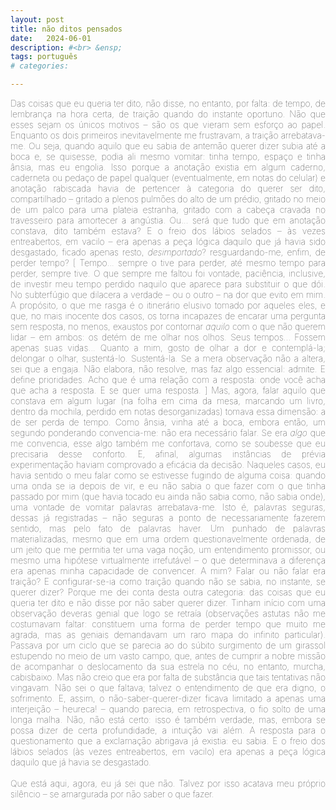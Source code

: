 ```yaml
---
layout: post
title: não ditos pensados
date:   2024-06-01
description: #<br> &ensp; 
tags: português
# categories: 

---
```

<div style = "text-align: justify">
<span style="font-size:14px;font-weight:lighter"> Das coisas que eu queria ter dito, não disse, no entanto, por falta: de tempo, de lembrança na hora certa, de traição quando do instante oportuno. Não que esses sejam os únicos motivos – são os que vieram sem esforço ao papel. Enquanto os dois primeiros inevitavelmente me frustravam, a traição arrebatava-me. Ou seja, quando aquilo que eu sabia de antemão querer dizer subia até a boca e, se quisesse, podia ali mesmo vomitar: tinha tempo, espaço e tinha ânsia, mas eu engolia. Isso porque a anotação existia em algum caderno, caderneta ou pedaço de papel qualquer (eventualmente, em notas do celular) e anotação rabiscada havia de pertencer à categoria do querer ser dito, compartilhado – gritado a plenos pulmões do alto de um prédio, gritado no meio de um palco para uma plateia estranha, gritado com a cabeça cravada no travesseiro para amortecer a angústia. Ou... será que tudo que em anotação constava, dito também estava? E o freio dos lábios selados – às vezes entreabertos, em vacilo – era apenas a peça lógica daquilo que já havia sido desgastado, ficado apenas resto, <i>desimportado</i>? resguardando-me, enfim, de perder tempo? [ Tempo... sempre o tive para perder, até mesmo tempo para perder, sempre tive. O que sempre me faltou foi vontade, paciência, inclusive, de investir meu tempo perdido naquilo que aparece para substituir o que dói. No subterfúgio que dilacera a verdade – ou o outro – na dor que evito em mim. A propósito, o que me rasga é o itinerário elusivo tomado por aqueles eles, e que, no mais inocente dos casos, os torna incapazes de encarar uma pergunta sem resposta, no menos, exaustos por contornar <i>aquilo</i> com o que não querem lidar – em ambos: os detém de me olhar nos olhos. Seus tempos... Fossem apenas suas vidas... Quanto a mim, gosto de olhar a dor e contemplá-la; delongar o olhar, sustentá-lo. Sustentá-la. Se a mera observação não a altera, sei que a engaja. Não elabora, não resolve, mas faz algo essencial: admite. E define prioridades. Acho que é uma relação com a resposta: onde você acha que acha a resposta. E se quer uma resposta. ] Mas, agora, falar aquilo que constava em algum lugar (na folha em cima da mesa, marcando um livro, dentro da mochila, perdido em notas desorganizadas) tomava essa dimensão: a de ser perda de tempo. Como ânsia, vinha até a boca, embora então, um segundo ponderando convencia-me: não era necessário falar. Se era <i>algo</i> que me convencia, esse algo também me confortava, como se soubesse que eu precisaria desse conforto. E, afinal, algumas instâncias de prévia experimentação haviam comprovado a eficácia da decisão. Naqueles casos, eu havia sentido o meu falar como se estivesse fugindo de alguma coisa: quando uma onda se ia depois de vir, e eu não sabia o que fazer com o que tinha passado por mim (que havia tocado eu ainda não sabia como, não sabia onde), uma vontade de vomitar palavras arrebatava-me. Isto é, palavras seguras, dessas já registradas – não seguras a ponto de necessariamente fazerem sentido, mas pelo fato de palavras haver. Um punhado de palavras materializadas, mesmo que em uma ordem questionavelmente ordenada, de um jeito que me permitia ter uma vaga noção, um entendimento promissor, ou mesmo uma hipótese virtualmente irrefutável – o que determinava a diferença era apenas minha capacidade de convencer. A mim? Falar ou não falar era traição? E configurar-se-ia como traição quando não se sabia, no instante, se querer dizer? Porque me dei conta desta outra categoria: das coisas que eu queria ter dito e não disse por não saber querer dizer. Tinham início com uma observação deveras genial que logo se retraía (observações astutas não me costumavam faltar: constituem uma forma de perder tempo que muito me agrada, mas as geniais demandavam um raro mapa do infinito particular). Passava por um ciclo que se parecia ao do súbito surgimento de um girassol estupendo no meio de um vasto campo, que, antes de cumprir a nobre missão de acompanhar o deslocamento da sua estrela no céu, no entanto, murcha, cabisbaixo. Mas não creio que era por falta de substância que tais tentativas não vingavam. Não sei o que faltava; talvez o entendimento de que era digno, o sofrimento. E, assim, o não-saber-querer-dizer ficava limitado a apenas uma interjeição – heureca! – quando parecia, em retrospectiva, o fio solto de uma longa malha. Não, não está certo: isso é também verdade, mas, embora se possa dizer de certa profundidade, a intuição vai além. A resposta para o questionamento que a exclamação abrigava já existia: eu sabia. E o freio dos lábios selados (às vezes entreabertos, em vacilo) era apenas a peça lógica daquilo que já havia se desgastado. <br><br>Que está aqui, agora, eu já sei que não. Talvez por isso acatava meu próprio silêncio – se amargurada por não saber o que fazer.
</span>
</div>

<!-- 
<span style="font-size:14px;font-weight:lighter"> Das coisas que eu queria ter dito, não disse, no entanto, por falta: de tempo, de lembrança na hora certa, de traição quando do instante oportuno. Não que esses sejam os únicos motivos – são os que vieram sem esforço ao papel. Enquanto os dois primeiros inevitavelmente frustravam-me – daí a relevância das anotações, essas que, tateando entender as regras do jogo e tentando aplicá-las com certa diligência, passei a evitar trazê-las, e tê-las, comigo – a traição arrebatava-me. Ou seja, quando aquilo eu sabia de antemão querer dizer <i>subia</i> até a boca e, se quisesse, podia ali mesmo vomitar: tinha tempo, espaço e tinha ânsia; mas eu engolia. 
<br><br> A dinâmica era tal: anotação existia em algum caderno, caderneta, pedaço de papel qualquer – eventualmente, em notas do celular. E anotação rabiscada costumava pertencer à categoria de “querer ser dito”, compartilhado... Gritado a plenos pulmões do alto de um prédio para que a população inteira daquela quadra pudesse ouvir, no meio de um palco para que uma plateia estranha pudesse assistir, ou com a cabeça cravada no travesseiro para amortecer a angústia. Ou... será que tudo que em anotação constava, dito também estava? E o freio dos lábios selados – às vezes entreabertos, em vacilo – era apenas a peça lógica daquilo que já havia sido desgastado, ficado apenas resto, <i>desimportado</i>?  resguardando-me, enfim, de perder tempo?
<br><br> Tempo... sempre o tive para perder, até mesmo <i>tempo para perder</i>, sempre tive. O que sempre me faltou foi vontade, paciência, inclusive, de investir meu tempo perdido naquilo que aparece para substituir o que dói. No subterfúgio que dilacera a verdade – ou o outro – na dor que evito em mim. A propósito, o que me rasga é o itinerário elusivo tomado por aqueles eles, e que, no mais inocente dos casos, os torna incapazes de encarar uma pergunta sem resposta, no menos, exaustos por contornar <i>aquilo</i> com o que não querem lidar – em ambos: os detém de me olhar nos olhos. Seus tempos... Fossem apenas suas vidas... Quanto a mim, gosto de olhar a dor e contemplá-la; delongar o olhar, sustentá-lo. Sustentá-la. Se a mera observação não a altera, sei que a engaja. Não elabora, não resolve, mas faz algo essencial: admite. E define prioridades. Acho que é uma relação com a resposta: onde você acha que acha a resposta. E se quer uma resposta.
<br><br> Mas, agora, falar aquilo que constava em algum lugar – na folha em cima da mesa, marcando um livro, dentro da mochila, perdido em notas desorganizadas – tomava essa dimensão: a de ser perda de tempo. Como ânsia, vinha até a boca, embora então, um segundo ponderando convencia-me: não era necessário falar. Se era <i>algo</i> que me convencia, esse algo também me confortava, como se soubesse que eu precisaria desse conforto. E, afinal, algumas instâncias de prévia experimentação haviam comprovado a eficácia da decisão. Naqueles casos, eu havia sentido o meu falar como se estivesse fugindo de alguma coisa: quando uma onda se ia depois de vir, e eu não sabia o que fazer com o que tinha passado por mim – que havia tocado eu ainda não sabia como, não sabia onde – uma vontade de vomitar palavras me arrebatava. Isto é, palavras seguras, dessas já registradas – não seguras a ponto de necessariamente fazerem sentido, mas pelo fato de palavras haver. Um punhado de palavras materializadas, mesmo que em uma ordem questionavelmente ordenada não mandada... de um jeito que me permitia ter uma vaga noção, um entendimento promissor, ou até uma hipótese virtualmente irrefutável – o que determinava a diferença era apenas minha capacidade de convencer. A mim? Falar ou não falar era traição?
<br><br> E configurar-se-ia como traição quando não se sabia, no instante, se querer dizer? Porque dei-me conta desta outra categoria: das coisas que eu queria ter dito e não disse por não saber querer dizer. Tinham início com uma observação deveras genial – observações astutas não me costumavam faltar: constituem uma forma de perder tempo que muito me agrada, mas as geniais demandavam um raro mapa do infinito particular –, que logo se retraía. Passava por um ciclo que se parecia ao do súbito surgimento de um girassol no meio de um vasto campo, que, no entanto, antes de cumprir a nobre missão de acompanhar o deslocamento da sua estrela no céu, murcha, cabisbaixo. Mas não creio que era por falta de substância que tais tentativas não vingavam... Não sei o que faltava; talvez o entendimento de que era digno, o sofrimento. E, assim, o não-saber-querer-dizer ficava limitado a apenas uma interjeição quando parecia, em retrospectiva, o fio solto de uma longa malha. Não, não está certo: isso também é verdade, e embora possa-se dizer de certa profundidade, a intuição vai além. 
<br><br> A resposta para o questionamento que a exclamação abrigava já existia: eu sabia.
<br><br> E que está aqui, agora, eu já sei que não. Talvez por isso acatava meu próprio silêncio – se amargurada por não saber o que fazer.
</span>
 -->